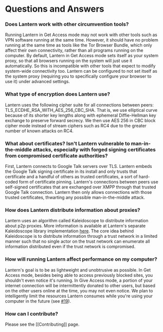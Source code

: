 # Questions and Answers

### <a name="other-circumvention-tools"/> Does Lantern work with other circumvention tools?

Running Lantern in Get Access mode may not work with other tools such as VPN software running at the same time. However, it should have no problem running at the same time as tools like the Tor Browser Bundle, which only affect their own connectivity, rather than all programs running on the computer. By default, Lantern in Get Access mode sets itself as your system proxy, so that all browsers running on the system will just use it automatically. So this is incompatible with other tools that expect to modify system-wide connectivity too. Lantern can be configured to not set itself as the system proxy (requiring you to specifically configure your browser to use it) under advanced settings.

### <a name="encryption"/> What type of encryption does Lantern use?

Lantern uses the following cipher suite for all connections between peers: TLS_ECDHE_RSA_WITH_AES_256_CBC_SHA. That is, we use elliptical curve because of its shorter key lengths along with ephemeral Diffie-Hellman key exchange to preserve forward secrecy. We then use AES 256 in CBC block cipher mode instead of stream ciphers such as RC4 due to the greater number of known attacks on RC4. 

### <a name="certificates"/> What about certificates? Isn't Lantern vulnerable to man-in-the-middle attacks, especially with forged signing certificates from compromised certificate authorities?

First, Lantern connects to Google Talk servers over TLS. Lantern embeds the Google Talk signing certificate in its install and only trusts that certificate and a handful of others as trusted certificates, a sort of hard-coded form of certificate pinning. Lantern's connections between peers use self-signed certificates that are exchanged over XMPP through that trusted Google Talk connection. Lantern then only allows connections with those trusted certificates, thwarting any possible man-in-the-middle attack.

### <a name="kscope"/> How does Lantern distribute information about proxies?
Lantern uses an algorithm called Kaleidoscope to distribute information about p2p proxies. More information is available at Lantern's separate Kaleidoscope library implementation [here](https://github.com/getlantern/kaleidoscope). The core idea behind Kaleidoscope is to distribute information through a trust network in a limited manner such that no single actor on the trust network can enumerate all information distributed even if the trust network is compromised.

### <a name="performance"/> How will running Lantern affect performance on my computer?

Lantern's goal is to be as lightweight and unobtrusive as possible. In Get Access
mode, besides being able to access previously blocked sites, you shouldn't even notice it's running. In Give
Access mode, a portion of your internet connection will be
intermittently donated to other users, but based on the other users online
at the time, you may not even notice. We plan to intelligently limit the
resources Lantern consumes while you're using your computer in the future (see
[#19](https://github.com/getlantern/lantern/issues/19)).

### <a name="contributing"/> How can I contribute?

Please see the [[Contributing]] page.